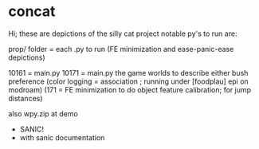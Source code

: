 # concat
Hi;
these are depictions of the silly cat project
notable py's to run are:

prop/ folder = each .py to run 
(FE minimization and ease-panic-ease depictions)

10161 = main.py
10171 = main.py
the game worlds to describe either bush preference
(color logging = association ; running under [foodplau] epi on modroam)
(171 = FE minimization to do object feature calibration; for jump distances)

also
wpy.zip at demo
- SANIC!
- with sanic documentation
